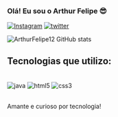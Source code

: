 
### Olá! Eu sou o Arthur Felipe 😎

[![Instagram](https://img.shields.io/badge/Instagram-E4405F?style=for-the-badge&logo=instagram&logoColor=white)](https://4rthurfel1pe)
[![twitter](https://img.shields.io/badge/Twitter-1DA1F2?style=for-the-badge&logo=twitter&logoColor=white)](https://@4rthurfeelipe)

![ArthurFelipe12 GitHub stats](https://github-readme-stats.vercel.app/api?username=ArthurFelipe12&show_icons=true&theme=radical)

## Tecnologias que utilizo: 
<div style="display: inline_block"><br/>
   <img align= "center"alt="java" src="https://img.shields.io/badge/Java-ED8B00?style=for-the-badge&logo=java&logoColor=white"/>
   <img align= "center"alt="html5" src="https://img.shields.io/badge/HTML5-E34F26?style=for-the-badge&logo=html5&logoColor=white"/>
    <img align= "center"alt="css3" src="https://img.shields.io/badge/CSS3-1572B6?style=for-the-badge&logo=css3&logoColor=white"/>
    
<div><br/>

Amante e curioso por tecnologia!
